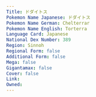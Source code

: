```yaml
---
﻿Title: ドダイトス
Pokemon Name Japanese: ドダイトス
Pokemon Name German: Chelterrar
Pokemon Name English: Torterra
Language Card: Japanese
National Dex Number: 389
Region: Sinnoh
Regional Form: false
Additional Form: false
Mega: false
Gigantamax: false
Cover: false
Link: 
Owned: 
---
```

